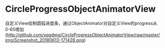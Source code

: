 # CircleProgressObjectAnimatorView
自定义View绘制圆弧进度条，通过ObjectAnimator对自定义View的progress从0-65增加<br/>
(http://github.com/xqgdmg/CircleProgressObjectAnimatorView/raw/master/img/Screenshot_20180613-171428.png)

